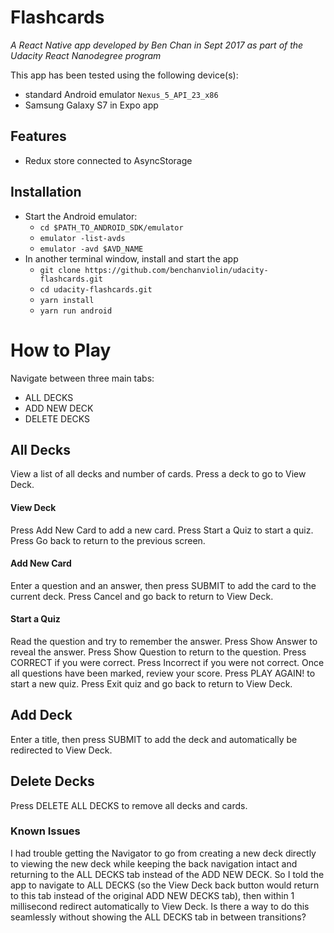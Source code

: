 # Flashcards
_A React Native app developed by Ben Chan in Sept 2017 as part of the Udacity React Nanodegree program_

This app has been tested using the following device(s):
* standard Android emulator `Nexus_5_API_23_x86`
* Samsung Galaxy S7 in Expo app

## Features
* Redux store connected to AsyncStorage

## Installation
* Start the Android emulator:
    - `cd $PATH_TO_ANDROID_SDK/emulator`
    - `emulator -list-avds`
    - `emulator -avd $AVD_NAME`
* In another terminal window, install and start the app
    - `git clone https://github.com/benchanviolin/udacity-flashcards.git`
    - `cd udacity-flashcards.git`
    - `yarn install`
    - `yarn run android`

# How to Play
Navigate between three main tabs:
* ALL DECKS
* ADD NEW DECK
* DELETE DECKS

## All Decks
View a list of all decks and number of cards.
Press a deck to go to View Deck.

#### View Deck
Press Add New Card to add a new card.
Press Start a Quiz to start a quiz.
Press Go back to return to the previous screen.

#### Add New Card
Enter a question and an answer, then press SUBMIT to add the card to the current deck.
Press Cancel and go back to return to View Deck.

#### Start a Quiz
Read the question and try to remember the answer.
Press Show Answer to reveal the answer.  Press Show Question to return to the question.
Press CORRECT if you were correct.
Press Incorrect if you were not correct.
Once all questions have been marked, review your score.  Press PLAY AGAIN! to start a new quiz.  Press Exit quiz and go back to return to View Deck.

## Add Deck
Enter a title, then press SUBMIT to add the deck and automatically be redirected to View Deck.

## Delete Decks
Press DELETE ALL DECKS to remove all decks and cards.

### Known Issues
I had trouble getting the Navigator to go from creating a new deck directly to viewing the new deck while keeping the back navigation intact and returning to the ALL DECKS tab instead of the ADD NEW DECK.  So I told the app to navigate to ALL DECKS (so the View Deck back button would return to this tab instead of the original ADD NEW DECKS tab), then within 1 millisecond redirect automatically to View Deck.  Is there a way to do this seamlessly without showing the ALL DECKS tab in between transitions?
